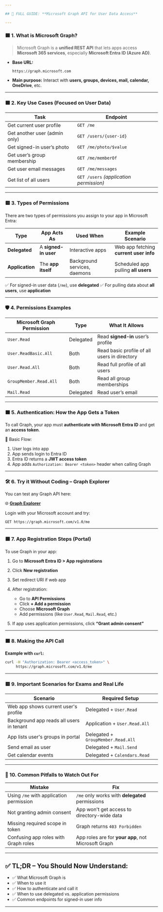 ```yaml
---

## 🧩 FULL GUIDE: **Microsoft Graph API for User Data Access**

---
```


### 🟦 **1. What is Microsoft Graph?**

> Microsoft Graph is a **unified REST API** that lets apps access **Microsoft 365 services**, especially **Microsoft Entra ID (Azure AD)**.

* **Base URL:**

  ```
  https://graph.microsoft.com
  ```

* **Main purpose:**
  Interact with **users, groups, devices, mail, calendar, OneDrive**, etc.

---

### 🟩 **2. Key Use Cases (Focused on User Data)**

| Task                          | Endpoint                                |
| ----------------------------- | --------------------------------------- |
| Get current user profile      | `GET /me`                               |
| Get another user (admin only) | `GET /users/{user-id}`                  |
| Get signed-in user’s photo    | `GET /me/photo/$value`                  |
| Get user’s group membership   | `GET /me/memberOf`                      |
| Get user email messages       | `GET /me/messages`                      |
| Get list of all users         | `GET /users` *(application permission)* |

---

### 🟨 **3. Types of Permissions**

There are two types of permissions you assign to your app in Microsoft Entra:

| Type            | App Acts As          | Used When                    | Example Scenario                       |
| --------------- | -------------------- | ---------------------------- | -------------------------------------- |
| **Delegated**   | A **signed-in user** | Interactive apps             | Web app fetching **current user info** |
| **Application** | The **app itself**   | Background services, daemons | Scheduled app pulling **all users**    |

✅ For signed-in user data (`/me`), use **delegated**
✅ For pulling data about **all users**, use **application**

---

### 🛡️ **4. Permissions Examples**

| Microsoft Graph Permission | Type      | What It Allows                               |
| -------------------------- | --------- | -------------------------------------------- |
| `User.Read`                | Delegated | Read **signed-in** user’s profile            |
| `User.ReadBasic.All`       | Both      | Read basic profile of all users in directory |
| `User.Read.All`            | Both      | Read full profile of all users               |
| `GroupMember.Read.All`     | Both      | Read all group memberships                   |
| `Mail.Read`                | Delegated | Read user’s email                            |

---

### 🟧 **5. Authentication: How the App Gets a Token**

To call Graph, your app must **authenticate with Microsoft Entra ID** and get an **access token**.

🔐 Basic Flow:

1. User logs into app
2. App sends login to Entra ID
3. Entra ID returns a **JWT access token**
4. App adds `Authorization: Bearer <token>` header when calling Graph

---

### 🛠️ **6. Try it Without Coding – Graph Explorer**

You can test any Graph API here:

🌐 **[Graph Explorer](https://developer.microsoft.com/en-us/graph/graph-explorer)**

Login with your Microsoft account and try:

```http
GET https://graph.microsoft.com/v1.0/me
```

---

### 🟪 **7. App Registration Steps (Portal)**

To use Graph in your app:

1. Go to **Microsoft Entra ID > App registrations**
2. Click **New registration**
3. Set redirect URI if web app
4. After registration:

   * Go to **API Permissions**
   * Click **+ Add a permission**
   * Choose **Microsoft Graph**
   * Add permissions (like `User.Read`, `Mail.Read`, etc.)
5. If app uses application permissions, click **“Grant admin consent”**

---

### 🟫 **8. Making the API Call**

**Example with `curl`:**

```bash
curl -H "Authorization: Bearer <access_token>" \
     https://graph.microsoft.com/v1.0/me
```

---

### 🟨 **9. Important Scenarios for Exams and Real Life**

| Scenario                                 | Required Setup                     |
| ---------------------------------------- | ---------------------------------- |
| Web app shows current user's profile     | Delegated + `User.Read`            |
| Background app reads all users in tenant | Application + `User.Read.All`      |
| App lists user's groups in portal        | Delegated + `GroupMember.Read.All` |
| Send email as user                       | Delegated + `Mail.Send`            |
| Get calendar events                      | Delegated + `Calendars.Read`       |

---

### 🧩 10. Common Pitfalls to Watch Out For

| Mistake                                 | Fix                                                 |
| --------------------------------------- | --------------------------------------------------- |
| Using `/me` with application permission | `/me` only works with **delegated** permissions     |
| Not granting admin consent              | App won't get access to directory-wide data         |
| Missing required scope in token         | Graph returns `403 Forbidden`                       |
| Confusing app roles with Graph roles    | App roles are for **your app**, not Microsoft Graph |

---

## ✅ TL;DR – You Should Now Understand:

* ✅ What Microsoft Graph is
* ✅ When to use it
* ✅ How to authenticate and call it
* ✅ When to use delegated vs. application permissions
* ✅ Common endpoints for signed-in user info

---


